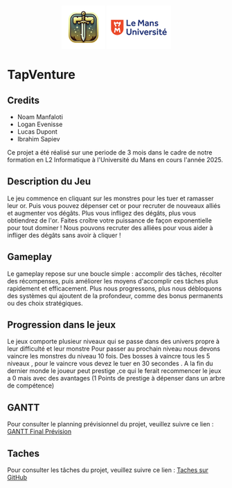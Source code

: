 <div align="center">
  <img style="width:100px;height:auto;" src="https://github.com/nmanfaloti/TapVenture/blob/main/assets/ui/logo.png?raw=true" alt="logo">
  <img style="width:auto;height:100px;" src="https://github.com/nmanfaloti/TapVenture/blob/main/assets/ui/logo-le-mans-universite.png?raw=true" alt="logo">
</div>

# TapVenture 

## Credits

- Noam Manfaloti
- Logan Evenisse
- Lucas Dupont
- Ibrahim Sapiev

Ce projet a été réalisé sur une periode de 3 mois dans le cadre de notre formation en L2 Informatique à l'Université du Mans en cours l'année 2025.

## Description du Jeu

Le jeu commence en cliquant sur les monstres pour les tuer et ramasser leur or. Puis vous pouvez dépenser cet or pour recruter de nouveaux alliés et augmenter vos dégâts. Plus vous infligez des dégâts, plus vous obtiendrez de l'or. Faites croître votre puissance de façon exponentielle pour tout dominer !
Nous pouvons recruter des alliées pour vous aider à infliger des dégâts sans avoir à cliquer ! 


## Gameplay

Le gameplay repose sur une boucle simple : accomplir des tâches, récolter des récompenses, puis améliorer les moyens d'accomplir ces tâches plus rapidement et efficacement. Plus nous progressons, plus nous débloquons des systèmes qui ajoutent de la profondeur, comme des bonus permanents ou des choix stratégiques.

## Progression dans le jeux 

Le jeux comporte plusieur niveaux qui se passe dans des univers propre à leur difficulté et leur monstre
Pour passer au prochain niveau nous devons vaincre les monstres du niveau 10 fois.
Des bosses à vaincre tous les 5 niveaux , pour le vaincre vous devez le tuer en 30 secondes .
A la fin du dernier monde le joueur peut prestige ,ce qui le ferait recommencer le jeux a 0 mais avec des avantages (1 Points de prestige à dépenser dans un arbre de compétence)

## GANTT

Pour consulter le planning prévisionnel du projet, veuillez suivre ce lien : [GANTT Final Prévision](https://docs.google.com/spreadsheets/d/1jvVkITa50-fjbtQPN5y54wZTgIkTPtt-_RPIWB4DkVM/edit?usp=sharing)

## Taches

Pour consulter les tâches du projet, veuillez suivre ce lien : [Taches sur GitHub](https://github.com/users/nmanfaloti/projects/2)
